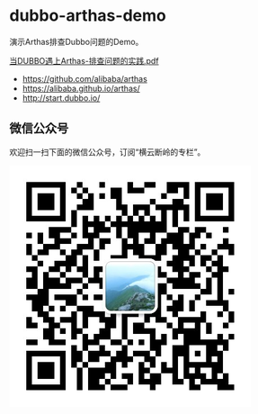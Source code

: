 # dubbo-arthas-demo

演示Arthas排查Dubbo问题的Demo。

[当DUBBO遇上Arthas-排查问题的实践.pdf](当DUBBO遇上Arthas-排查问题的实践.pdf)

* https://github.com/alibaba/arthas
* https://alibaba.github.io/arthas/
* http://start.dubbo.io/


## 微信公众号

欢迎扫一扫下面的微信公众号，订阅“横云断岭的专栏”。

![横云断岭的专栏](qrcode_gongzhonghao.jpg)